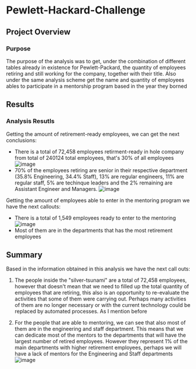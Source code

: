 # Pewlett-Hackard-Challenge

## Project Overview
### Purpose
The purpose of the analysis was to get, under the combination of different tables already in existence for Pewlett-Packard, the quantity of employees retiring and still working for the company, together with their title.
Also under the same analysis scheme get the name and quantity of employees ables to participate in a mentorship program based in the year they borned

## Results
### Analysis Resutls
Getting the amount of retirement-ready employees, we can get the next conclusions:
 - There is a total of 72,458 employees retirment-ready in hole company from total of 240124 total employees, that's 30% of all employees
 ![image](https://user-images.githubusercontent.com/96214489/154857587-da5419ca-7ee3-420d-b205-0c985d5b8ae4.png)
 - 70% of the employees retiring are senior in their respective department (35.8% Engineering, 34.4% Staff), 13% are regular engineers, 11% are regular staff, 5% are techinque leaders and the 2% remaining are Assistant Engineer and Managers.
 ![image](https://user-images.githubusercontent.com/96214489/154857928-e6b4ff87-610b-4b22-8623-c46f31fe5ee7.png)

Getting the amount of employees able to enter in the mentoring program we have the next callouts:
 - There is a total of 1,549 employees ready to enter to the mentoring
 ![image](https://user-images.githubusercontent.com/96214489/154858681-1cd800c7-452c-4a88-be8d-5d3aa35f4191.png)
 - Most of them are in the departments that has the most retirement employees

## Summary
Based in the information obtained in this analysis we have the next call outs:

 1. The people inside the "silver-tsunami" are a total of 72,458 employees, however that doesn't mean that we need to filled up the total quantity of employees that are retiring, this also is an opportunity to re-evaluate the activities that some of them were carrying out. Perhaps many activities of them are no longer necessary or with the current technology could be replaced by automated processes. As I mention before

 2. For the people that are able to mentoring, we can see that also most of them are in the engineering and staff department. This means that we can dedicate most of the mentors to the departments that will have the largest number of retired employees. However they represent 1% of the main departments with higher retirement employees, perhaps we will have a lack of mentors for the Engineering and Staff departments
![image](https://user-images.githubusercontent.com/96214489/154860088-0d8a12e3-cb49-42d1-a06c-6515f032ba46.png)
